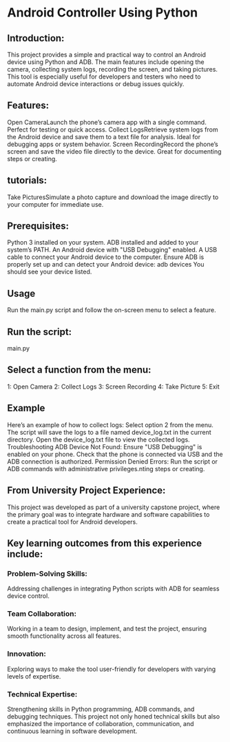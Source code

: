 # Android Controller Using Python
## Introduction:
This project provides a simple and practical way to control an Android device using Python and ADB. The main features include opening the camera, collecting system logs, recording the screen, and taking pictures. This tool is especially useful for developers and testers who need to automate Android device interactions or debug issues quickly.
## Features:
Open CameraLaunch the phone’s camera app with a single command. Perfect for testing or quick access.
Collect LogsRetrieve system logs from the Android device and save them to a text file for analysis. Ideal for debugging apps or system behavior.
Screen RecordingRecord the phone’s screen and save the video file directly to the device. Great for documenting steps or creating.
## tutorials:
Take PicturesSimulate a photo capture and download the image directly to your computer for immediate use.
## Prerequisites:
Python 3 installed on your system.
ADB installed and added to your system’s PATH.
An Android device with "USB Debugging" enabled.
A USB cable to connect your Android device to the computer.
Ensure ADB is properly set up and can detect your Android device:
adb devices
You should see your device listed.
## Usage
Run the main.py script and follow the on-screen menu to select a feature.
## Run the script:
main.py
## Select a function from the menu:
1: Open Camera
2: Collect Logs
3: Screen Recording
4: Take Picture
5: Exit
## Example
Here’s an example of how to collect logs:
Select option 2 from the menu.
The script will save the logs to a file named device_log.txt in the current directory.
Open the device_log.txt file to view the collected logs.
Troubleshooting
ADB Device Not Found:
Ensure "USB Debugging" is enabled on your phone.
Check that the phone is connected via USB and the ADB connection is authorized.
Permission Denied Errors:
Run the script or ADB commands with administrative privileges.nting steps or creating.
##  From University Project Experience:
This project was developed as part of a university capstone project, where the primary goal was to integrate hardware and software capabilities to create a practical tool for Android developers. 
## Key learning outcomes from this experience include:
### Problem-Solving Skills:
Addressing challenges in integrating Python scripts with ADB for seamless device control.
### Team Collaboration:
Working in a team to design, implement, and test the project, ensuring smooth functionality across all features.
### Innovation: 
Exploring ways to make the tool user-friendly for developers with varying levels of expertise.
### Technical Expertise: 
Strengthening skills in Python programming, ADB commands, and debugging techniques.
This project not only honed technical skills but also emphasized the importance of collaboration, communication, and continuous learning in software development.
